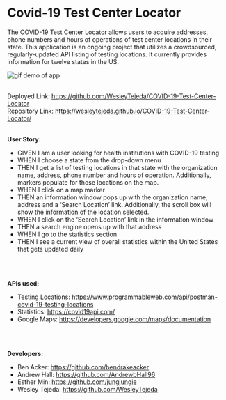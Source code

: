 # Covid-19 Test Center Locator

The COVID-19 Test Center Locator allows users to acquire addresses, phone numbers and hours of operations of test center locations in their state. This application is an ongoing project that utilizes a crowdsourced, regularly-updated API listing of testing locations. It currently provides information for twelve states in the US.



![gif demo of app](assets/images/demo.gif)
<br>
<br>

Deployed Link: https://github.com/WesleyTejeda/COVID-19-Test-Center-Locator 
<br>
Repository Link: https://wesleytejeda.github.io/COVID-19-Test-Center-Locator/
<br>
<br>

**User Story:**

- GIVEN I am a user looking for health institutions with COVID-19 testing
- WHEN I choose a state from the drop-down menu
- THEN I get a list of testing locations in that state with the organization name, address, phone number and hours of operation. Additionally, markers populate for those locations on the map.
- WHEN I click on a map marker
- THEN an information window pops up with the organization name, address and a ‘Search Location’ link. Additionally, the scroll box will show the information of the location selected.
- WHEN I click on the ‘Search Location’ link in the information window
- THEN a search engine opens up with that address
- WHEN I go to the statistics section
- THEN I see a current view of overall statistics within the United States that gets updated daily
<br>
<br>

**APIs used:**
- Testing Locations: https://www.programmableweb.com/api/postman-covid-19-testing-locations
- Statistics: https://covid19api.com/
- Google Maps: https://developers.google.com/maps/documentation
<br>
<br>

**Developers:**
- Ben Acker: https://github.com/bendrakeacker
- Andrew Hall: https://github.com/AndrewbHall96
- Esther Min: https://github.com/jungjungie
- Wesley Tejeda: https://github.com/WesleyTejeda
